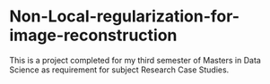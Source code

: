 # Non-Local-regularization-for-image-reconstruction
This is a project completed for my third semester of Masters in Data Science as requirement for subject Research Case Studies.
